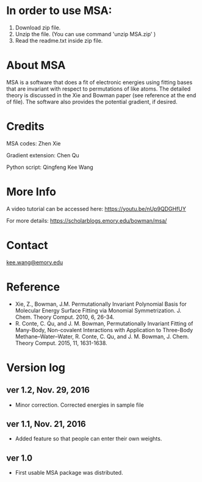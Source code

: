 # In order to use MSA:

1. Download zip file.
2. Unzip the file. (You can use command 'unzip MSA.zip' )
3. Read the readme.txt inside zip file.

# About MSA

MSA is a software that does a fit of electronic energies using fitting bases that are invariant with respect to permutations of like atoms. The detailed theory is discussed in the Xie and Bowman paper (see reference at the end of file). The software also provides the potential gradient, if desired.




# Credits
MSA codes: Zhen Xie

Gradient extension: Chen Qu

Python script: Qingfeng Kee Wang



# More Info
A video tutorial can be accessed here: https://youtu.be/nUp9QDGHfUY

For more details: https://scholarblogs.emory.edu/bowman/msa/

# Contact
kee.wang@emory.edu

# Reference
* Xie, Z., Bowman, J.M. Permutationally Invariant Polynomial Basis for Molecular Energy Surface Fitting via Monomial Symmetrization. J. Chem. Theory Comput. 2010, 6, 26-34.
*  R. Conte, C. Qu, and J. M. Bowman, Permutationally Invariant Fitting of Many-Body, Non-covalent Interactions with Application to Three-Body Methane–Water–Water, R. Conte, C. Qu, and J. M. Bowman, J. Chem. Theory Comput. 2015, 11, 1631-1638.


# Version log
## ver 1.2, Nov. 29, 2016

* Minor correction. Corrected energies in sample file

## ver 1.1, Nov. 21, 2016

* Added feature so that people can enter their own weights.

## ver 1.0

* First usable MSA package was distributed.

